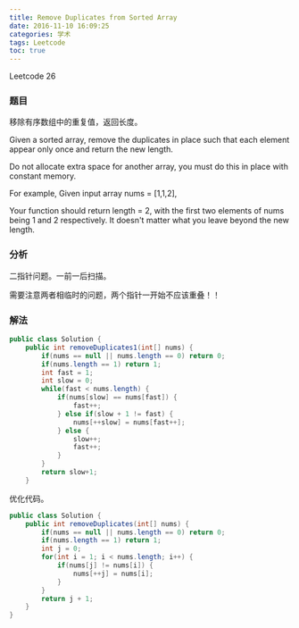 ```yaml
---
title: Remove Duplicates from Sorted Array
date: 2016-11-10 16:09:25
categories: 学术
tags: Leetcode
toc: true
---
```


Leetcode 26

### 题目

移除有序数组中的重复值，返回长度。

Given a sorted array, remove the duplicates in place such that each element appear only once and return the new length.

Do not allocate extra space for another array, you must do this in place with constant memory.

For example,
Given input array nums = [1,1,2],

Your function should return length = 2, with the first two elements of nums being 1 and 2 respectively. It doesn't matter what you leave beyond the new length.

### 分析

二指针问题。一前一后扫描。

需要注意两者相临时的问题，两个指针一开始不应该重叠！！

### 解法

```java
public class Solution {
    public int removeDuplicates1(int[] nums) {
        if(nums == null || nums.length == 0) return 0;
        if(nums.length == 1) return 1;
        int fast = 1;
        int slow = 0;
        while(fast < nums.length) {
            if(nums[slow] == nums[fast]) {
                fast++;
            } else if(slow + 1 != fast) {
                nums[++slow] = nums[fast++];
            } else {
                slow++;
                fast++;
            }
        }
        return slow+1;
    }
```

优化代码。

```java
public class Solution {
    public int removeDuplicates(int[] nums) {
        if(nums == null || nums.length == 0) return 0;
        if(nums.length == 1) return 1;
        int j = 0;
        for(int i = 1; i < nums.length; i++) {
            if(nums[j] != nums[i]) {
                nums[++j] = nums[i];
            }   
        }
        return j + 1;
    }
}
```